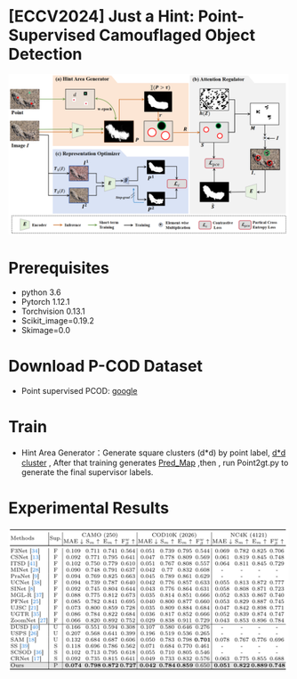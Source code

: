 # [ECCV2024] Just a Hint: Point-Supervised Camouflaged Object Detection


![Framework](figure/Framework.png)


# Prerequisites
- python 3.6
- Pytorch 1.12.1
- Torchvision 0.13.1
- Scikit_image=0.19.2
- Skimage=0.0

# Download P-COD Dataset

- Point supervised PCOD: [google](https://drive.google.com/file/d/17oa6-IU2Dr9Q1KKQ74UoL0hoFd5F7bOd/view?usp=sharing)

# Train
- Hint Area Generator：Generate square clusters (d*d) by point label, [d*d cluster](https://drive.google.com/file/d/1L6l5ijona7J5eX5tX8aGSjwCY1oBdV7L/view?usp=drive_link) , After that training generates [Pred_Map](https://drive.google.com/file/d/17oa6-IU2Dr9Q1KKQ74UoL0hoFd5F7bOd/view?usp=sharing) ,then , run Point2gt.py to generate the final supervisor labels.

# Experimental Results
![result](figure/Result.png)
